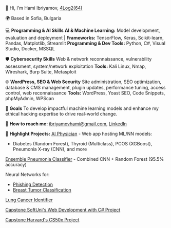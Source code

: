 👋 Hi, I'm Hami Ibriyamov, [4Log2(64)](24_years_old)

🌍 Based in Sofia, Bulgaria

💻 **Programming & AI Skills**
**AI & Machine Learning:** Model development, evaluation and deployment | **Frameworks:** TensorFlow, Keras, Scikit-learn, Pandas, Matplotlib, Streamlit
**Programming & Dev Tools:** Python, C#, Visual Studio, Docker, MSSQL

🛡️ **Cybersecurity Skills**
Web & network reconnaissance, vulnerability assessment, system/network exploitation
**Tools:** Kali Linux, Nmap, Wireshark, Burp Suite, Metasploit

🌐 **WordPress, SEO & Web Security**
Site administration, SEO optimization, database & CMS management, plugin updates, performance tuning, access control, web reconnaissance
**Tools:** WordPress, Yoast SEO, Code Snippets, phpMyAdmin, WPScan

🎯 **Goals**
To develop impactful machine learning models and enhance my ethical hacking expertise to drive real-world change.

💬 **How to reach me:** [ibriyamovhami@gmail.com](https://mail.google.com/mail/u/ibriyamovhami@gmail.com/#compose), [LinkedIn](https://www.linkedin.com/in/hami-ibriyamov-727146268/)

🚀 **Highlight Projects:**
[AI Physician](https://github.com/hamii31/ai_medic) - Web app hosting ML/NN models:
  - Diabetes (Random Forest), Thyroid (Multiclass), PCOS (XGBoost), Pneumonia X-ray (CNN), and more

[Ensemble Pneumonia Classifier](https://github.com/hamii31/Stanford-University-ML-Specialization/blob/main/Advanced%20Learning%20Algorithms/Week%204/Personal%20Projects/Ensemble%20Model%20for%20Pneumonia%20Classification.py) - Combined CNN + Random Forest (95.5% accuracy)

Neural Networks for:
  - [Phishing Detection](https://github.com/hamii31/Stanford-University-ML-Specialization/blob/main/Advanced%20Learning%20Algorithms/Week%201/Personal%20Projects/PhishingDetectionMultilayeredPeceptron.py)
  - [Breast Tumor Classification](https://github.com/hamii31/Stanford-University-ML-Specialization/blob/main/Advanced%20Learning%20Algorithms/Week%201/Personal%20Projects/BreastCancerMultilayerPerceptronClassification.py)

[Lung Cancer Identifier](https://github.com/hamii31/Stanford-University-ML-Specialization/blob/main/Supervised%20Machine%20Learning/Week%203/Personal%20Projects/LungCancerIdentification.py)

[Capstone SoftUni's Web Development with C# Project](https://github.com/hamii31/LiftingDomeVS)

[Capstone Harvard's CS50x Project](https://github.com/hamii31/sharpxss)
